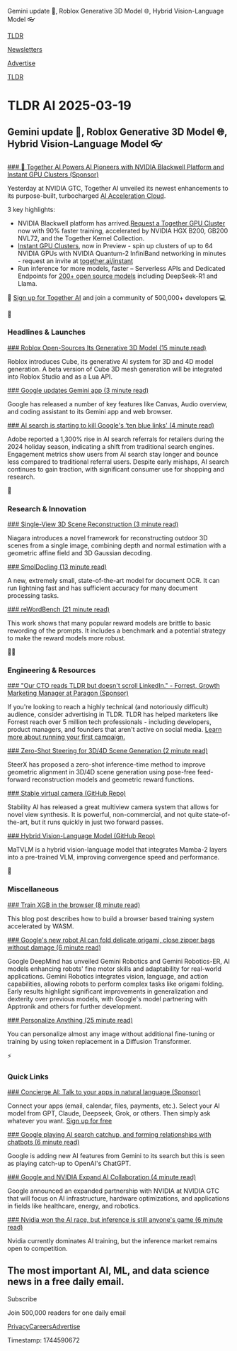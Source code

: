 Gemini update 🤖, Roblox Generative 3D Model 🌐, Hybrid Vision-Language Model 👓

[TLDR](/)

[Newsletters](/newsletters)

[Advertise](https://advertise.tldr.tech/)

[TLDR](/)

# TLDR AI 2025-03-19

## Gemini update 🤖, Roblox Generative 3D Model 🌐, Hybrid Vision-Language Model 👓

### 

[### 🤖 Together AI Powers AI Pioneers with NVIDIA Blackwell Platform and Instant GPU Clusters (Sponsor)](https://www.together.ai/blog/together-ai-powers-pioneers-at-nvidia-gtc-2025?utm_source=tldr&amp;utm_medium=newsletter&amp;utm_campaign=tldr-gtc-2025)

Yesterday at NVIDIA GTC, Together AI unveiled its newest enhancements to its purpose-built, turbocharged [AI Acceleration Cloud](https://www.together.ai/?utm_source=tldr&utm_medium=newsletter&utm_campaign=tldr-gtc-2025).

3 key highlights:

- NVIDIA Blackwell platform has arrived.[Request a Together GPU Cluster](https://www.together.ai/gpu-cluster-request?utm_source=tldr&utm_medium=newsletter&utm_campaign=tldr-gtc-2025) now with 90% faster training, accelerated by NVIDIA HGX B200, GB200 NVL72, and the Together Kernel Collection.
- [Instant GPU Clusters](https://www.together.ai/instant-gpu-clusters?utm_source=tldr&utm_medium=newsletter&utm_campaign=tldr-gtc-2025), now in Preview - spin up clusters of up to 64 NVIDIA GPUs with NVIDIA Quantum-2 InfiniBand networking in minutes - request an invite at [together.ai/instant](https://www.together.ai/instant-gpu-clusters?utm_source=tldr&utm_medium=newsletter&utm_campaign=tldr-gtc-2025)
- Run inference for more models, faster – Serverless APIs and Dedicated Endpoints for [200+ open source models](https://www.together.ai/models?utm_source=tldr&utm_medium=newsletter&utm_campaign=tldr-gtc-2025) including DeepSeek-R1 and Llama.

🚀 [Sign up for Together AI](https://www.together.ai/?utm_source=tldr&utm_medium=newsletter&utm_campaign=tldr-gtc-2025) and join a community of 500,000+ developers 💻

🚀

### Headlines & Launches

[### Roblox Open-Sources Its Generative 3D Model (15 minute read)](https://corp.roblox.com/newsroom/2025/03/introducing-roblox-cube?utm_source=tldrai)

Roblox introduces Cube, its generative AI system for 3D and 4D model generation. A beta version of Cube 3D mesh generation will be integrated into Roblox Studio and as a Lua API.

[### Google updates Gemini app (3 minute read)](https://blog.google/products/gemini/gemini-collaboration-features/?utm_source=tldrai)

Google has released a number of key features like Canvas, Audio overview, and coding assistant to its Gemini app and web browser.

[### AI search is starting to kill Google's ‘ten blue links' (4 minute read)](https://www.theverge.com/ai-artificial-intelligence/631352/ai-search-adobe-analytics-google-perplexity-openai?utm_source=tldrai)

Adobe reported a 1,300% rise in AI search referrals for retailers during the 2024 holiday season, indicating a shift from traditional search engines. Engagement metrics show users from AI search stay longer and bounce less compared to traditional referral users. Despite early mishaps, AI search continues to gain traction, with significant consumer use for shopping and research.

🧠

### Research & Innovation

[### Single-View 3D Scene Reconstruction (3 minute read)](https://ai-kunkun.github.io/Niagara_page/?utm_source=tldrai)

Niagara introduces a novel framework for reconstructing outdoor 3D scenes from a single image, combining depth and normal estimation with a geometric affine field and 3D Gaussian decoding.

[### SmolDocling (13 minute read)](https://arxiv.org/abs/2503.11576?utm_source=tldrai)

A new, extremely small, state-of-the-art model for document OCR. It can run lightning fast and has sufficient accuracy for many document processing tasks.

[### reWordBench (21 minute read)](https://arxiv.org/abs/2503.11751?utm_source=tldrai)

This work shows that many popular reward models are brittle to basic rewording of the prompts. It includes a benchmark and a potential strategy to make the reward models more robust.

👨‍💻

### Engineering & Resources

[### "Our CTO reads TLDR but doesn't scroll LinkedIn." - Forrest, Growth Marketing Manager at Paragon (Sponsor)](https://advertise.tldr.tech/case-studies/beyond-paid-social-paragon-finds-new-top-performing-channel-to-reach-engineering-and-product-professionals/?utm_source=tldrai&amp;utm_medium=newsletter&amp;utm_campaign=secondary03192025)

If you're looking to reach a highly technical (and notoriously difficult) audience, consider advertising in TLDR. TLDR has helped marketers like Forrest reach over 5 million tech professionals - including developers, product managers, and founders that aren't active on social media. [Learn more about running your first campaign.](https://advertise.tldr.tech/?utm_source=tldrai&utm_medium=newsletter&utm_campaign=secondary03192025)

[### Zero-Shot Steering for 3D/4D Scene Generation (2 minute read)](https://byeongjun-park.github.io/SteerX/?utm_source=tldrai)

SteerX has proposed a zero-shot inference-time method to improve geometric alignment in 3D/4D scene generation using pose-free feed-forward reconstruction models and geometric reward functions.

[### Stable virtual camera (GitHub Repo)](https://github.com/Stability-AI/stable-virtual-camera?utm_source=tldrai)

Stability AI has released a great multiview camera system that allows for novel view synthesis. It is powerful, non-commercial, and not quite state-of-the-art, but it runs quickly in just two forward passes.

[### Hybrid Vision-Language Model (GitHub Repo)](https://github.com/hustvl/MaTVLM?utm_source=tldrai)

MaTVLM is a hybrid vision-language model that integrates Mamba-2 layers into a pre-trained VLM, improving convergence speed and performance.

🎁

### Miscellaneous

[### Train XGB in the browser (8 minute read)](https://www.xgblog.ai/p/trainxgb-train-xgboost-in-browser?utm_source=tldrai)

This blog post describes how to build a browser based training system accelerated by WASM.

[### Google's new robot AI can fold delicate origami, close zipper bags without damage (6 minute read)](https://arstechnica.com/ai/2025/03/googles-origami-folding-ai-brain-may-power-new-wave-of-humanoid-robots/?utm_source=tldrai)

Google DeepMind has unveiled Gemini Robotics and Gemini Robotics-ER, AI models enhancing robots' fine motor skills and adaptability for real-world applications. Gemini Robotics integrates vision, language, and action capabilities, allowing robots to perform complex tasks like origami folding. Early results highlight significant improvements in generalization and dexterity over previous models, with Google's model partnering with Apptronik and others for further development.

[### Personalize Anything (25 minute read)](https://fenghora.github.io/Personalize-Anything-Page/?utm_source=tldrai)

You can personalize almost any image without additional fine-tuning or training by using token replacement in a Diffusion Transformer.

⚡️

### Quick Links

[### Concierge AI: Talk to your apps in natural language (Sponsor)](https://askconcierge.ai/?utm_source=tldr)

Connect your apps (email, calendar, files, payments, etc.). Select your AI model from GPT, Claude, Deepseek, Grok, or others. Then simply ask whatever you want. [Sign up for free](https://askconcierge.ai/?utm_source=tldr)

[### Google playing AI search catchup, and forming relationships with chatbots (6 minute read)](https://www.technologyreview.com/2025/03/17/1113264/the-download-google-playing-ai-search-catchup-and-forming-relationships-with-chatbots/?utm_source=tldrai)

Google is adding new AI features from Gemini to its search but this is seen as playing catch-up to OpenAI's ChatGPT.

[### Google and NVIDIA Expand AI Collaboration (4 minute read)](https://blog.google/technology/ai/google-nvidia-gtc-ai/?utm_source=tldrai)

Google announced an expanded partnership with NVIDIA at NVIDIA GTC that will focus on AI infrastructure, hardware optimizations, and applications in fields like healthcare, energy, and robotics.

[### Nvidia won the AI race, but inference is still anyone's game (6 minute read)](https://www.theregister.com/2025/03/12/training_inference_shift/?utm_source=tldrai)

Nvidia currently dominates AI training, but the inference market remains open to competition.

## The most important AI, ML, and data science news in a free daily email.

Subscribe

Join 500,000 readers for one daily email

[Privacy](/privacy)[Careers](https://jobs.ashbyhq.com/tldr.tech)[Advertise](/ai/advertise)

Timestamp: 1744590672
